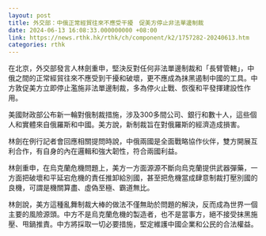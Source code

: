 ```yaml
---
layout: post
title: 外交部：中俄正常經貿往來不應受干擾　促美方停止非法單邊制裁
date: 2024-06-13 16:08:33.000000000 +08:00
link: https://news.rthk.hk/rthk/ch/component/k2/1757282-20240613.htm
categories: rthk
---
```


在北京，外交部發言人林劍重申，堅決反對任何非法單邊制裁和「長臂管轄」，中俄之間的正常經貿往來不應受到干擾和破壞，更不應成為抹黑遏制中國的工具。中方敦促美方立即停止濫施非法單邊制裁，多為停火止戰、恢復和平發揮建設性作用。

美國財政部公布新一輪對俄制裁措施，涉及300多間公司、銀行和數十人，這些個人和實體來自俄羅斯和中國。美方說，新制裁旨在對俄羅斯的經濟造成損害。

林劍在例行記者會回應相關提問時說，中俄兩國是全面戰略協作伙伴，雙方開展互利合作，有自身的內在邏輯和強大韌性，符合兩國利益。

林劍重申，在烏克蘭危機問題上，美方一方面源源不斷向烏克蘭提供武器彈藥，一方面把破壞和平延宕危機的責任推卸給別國，甚至把危機當成肆意制裁打壓別國的良機，可謂是機關算盡、虛偽至極、霸道無比。

林劍說，美方這種亂舞制裁大棒的做法不僅無助於問題的解決，反而成為世界一個主要的風險源頭。中方不是烏克蘭危機的製造者，也不是當事方，絕不接受抹黑施壓、甩鍋推責。中方將採取一切必要措施，堅定維護中國企業和公民的合法權益。
